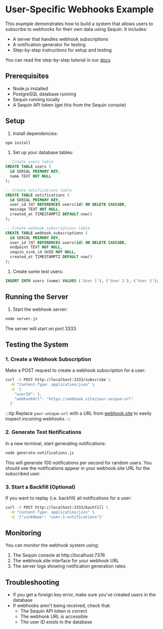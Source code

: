 # User-Specific Webhooks Example

This example demonstrates how to build a system that allows users to subscribe to webhooks for their own data using Sequin. It includes:

- A server that handles webhook subscriptions
- A notification generator for testing
- Step-by-step instructions for setup and testing

You can read the step-by-step tutorial in our [docs](https://sequinstream.com/docs/guides/user-webhooks)

## Prerequisites

- Node.js installed
- PostgreSQL database running
- Sequin running locally
- A Sequin API token (get this from the Sequin console)

## Setup

1. Install dependencies:

```bash
npm install
```

1. Set up your database tables:

```sql
-- Create users table
CREATE TABLE users (
  id SERIAL PRIMARY KEY,
  name TEXT NOT NULL
);

-- Create notifications table
CREATE TABLE notifications (
  id SERIAL PRIMARY KEY,
  user_id INT REFERENCES users(id) ON DELETE CASCADE,
  message TEXT NOT NULL,
  created_at TIMESTAMPTZ DEFAULT now()
);

-- Create webhook_subscriptions table
CREATE TABLE webhook_subscriptions (
  id SERIAL PRIMARY KEY,
  user_id INT REFERENCES users(id) ON DELETE CASCADE,
  endpoint TEXT NOT NULL,
  sequin_sink_id UUID NOT NULL,
  created_at TIMESTAMPTZ DEFAULT now()
);
```

1. Create some test users:

```sql
INSERT INTO users (name) VALUES ('User 1'), ('User 2'), ('User 3');
```

## Running the Server

1. Start the webhook server:
```bash
node server.js
```

The server will start on port 3333.

## Testing the System

### 1. Create a Webhook Subscription

Make a POST request to create a webhook subscription for a user:

```bash
curl -X POST http://localhost:3333/subscribe \
  -H "Content-Type: application/json" \
  -d '{
    "userId": 1,
    "webhookUrl": "https://webhook.site/your-unique-url"
  }'
```

:::tip
Replace `your-unique-url` with a URL from [webhook.site](https://webhook.site) to easily inspect incoming webhooks.
:::

### 2. Generate Test Notifications

In a new terminal, start generating notifications:

```bash
node generate-notifications.js
```

This will generate 100 notifications per second for random users. You should see the notifications appear in your webhook.site URL for the subscribed user.

### 3. Start a Backfill (Optional)

If you want to replay (i.e. backfill) all notifications for a user:

```bash
curl -X POST http://localhost:3333/backfill \
  -H "Content-Type: application/json" \
  -d '{"sinkName": "user-1-notifications"}'
```

## Monitoring

You can monitor the webhook system using:

1. The Sequin console at http://localhost:7376
2. The webhook.site interface for your webhook URL
3. The server logs showing notification generation rates

## Troubleshooting

- If you get a foreign key error, make sure you've created users in the database
- If webhooks aren't being received, check that:
  - The Sequin API token is correct
  - The webhook URL is accessible
  - The user ID exists in the database